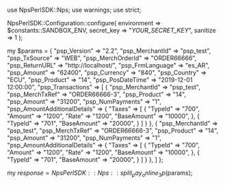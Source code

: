use NpsPerlSDK::Nps;
use warnings;
use strict;

NpsPerlSDK::Configuration::configure( 
    environment => $constants::SANDBOX_ENV,
    secret_key => "_YOUR_SECRET_KEY_",
    sanitize => 1 
    );

my $params = {
    "psp_Version" => "2.2",
    "psp_MerchantId" => "psp_test",
    "psp_TxSource" => "WEB",
    "psp_MerchOrderId" => "ORDER66666",
    "psp_ReturnURL" => "http://localhost/",
    "psp_FrmLanguage" => "es_AR",
    "psp_Amount" => "62400",
    "psp_Currency" => "840",
    "psp_Country" => "ECU",
    "psp_Product" => "14",
    "psp_PosDateTime" => "2019-12-01 12:00:00",
    "psp_Transactions" => [
        {
            "psp_MerchantId" => "psp_test",
            "psp_MerchTxRef" => "ORDER66666-3",
            "psp_Product" => "14",
            "psp_Amount" => "31200",
            "psp_NumPayments" => "1",
            "psp_AmountAdditionalDetails" => {
                "Taxes" => [
                    {
                        "TypeId" => "700",
                        "Amount" => "1200",
                        "Rate" => "1200",
                        "BaseAmount" => "10000",
                    },
                    {
                        "TypeId" => "701",
                        "BaseAmount" => "20000",
                    }
                ]
                    }
        },
        {
            "psp_MerchantId" => "psp_test",
            "psp_MerchTxRef" => "ORDER66666-3",
            "psp_Product" => "14",
            "psp_Amount" => "31200",
            "psp_NumPayments" => "1",
            "psp_AmountAdditionalDetails" => {
                "Taxes" => [
                    {
                        "TypeId" => "700",
                        "Amount" => "1200",
                        "Rate" => "1200",
                        "BaseAmount" => "10000",
                    },
                    {
                        "TypeId" => "701",
                        "BaseAmount" => "20000",
                    }
                ]
                    }
        },
    ]
};

my $response = NpsPerlSDK::Nps::split_pay_online_3p($params);